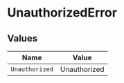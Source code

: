 # UnauthorizedError


## Values

| Name           | Value          |
| -------------- | -------------- |
| `Unauthorized` | Unauthorized   |